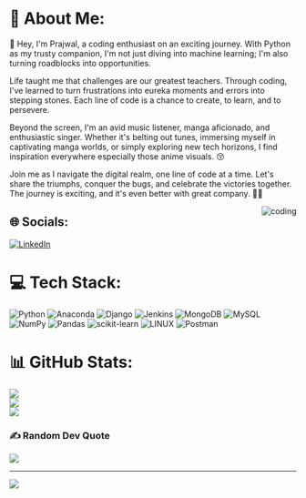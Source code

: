 # 💫 About Me:
👋 Hey, I'm Prajwal, a coding enthusiast on an exciting journey. With Python as my trusty companion, I'm not just diving into machine learning; I'm also turning roadblocks into opportunities.

Life taught me that challenges are our greatest teachers. Through coding, I've learned to turn frustrations into eureka moments and errors into stepping stones. Each line of code is a chance to create, to learn, and to persevere.

Beyond the screen, I'm an avid music listener, manga aficionado, and enthusiastic singer. Whether it's belting out tunes, immersing myself in captivating manga worlds, or simply exploring new tech horizons, I find inspiration everywhere especially those anime visuals. :kissing_closed_eyes:

Join me as I navigate the digital realm, one line of code at a time. Let's share the triumphs, conquer the bugs, and celebrate the victories together. The journey is exciting, and it's even better with great company. 🌟🚀

<img align = "right" alt="coding" wifth="400" src = "https://www.google.com/url?sa=i&url=https%3A%2F%2Ftenor.com%2Fview%2Fsilver-wolf-bronya-hacker-honkai-ulti-gif-25556601&psig=AOvVaw10urvW87PSqciUDSMEM_f1&ust=1693034433813000&source=images&cd=vfe&opi=89978449&ved=0CBAQjRxqFwoTCPjnkfai94ADFQAAAAAdAAAAABBN">

## 🌐 Socials:
[![LinkedIn](https://img.shields.io/badge/LinkedIn-%230077B5.svg?logo=linkedin&logoColor=white)](https://linkedin.com/in/https://www.linkedin.com/in/prajwal-raut8/) 

# 💻 Tech Stack:
![Python](https://img.shields.io/badge/python-3670A0?style=plastic&logo=python&logoColor=ffdd54) ![Anaconda](https://img.shields.io/badge/Anaconda-%2344A833.svg?style=plastic&logo=anaconda&logoColor=white) ![Django](https://img.shields.io/badge/django-%23092E20.svg?style=plastic&logo=django&logoColor=white) ![Jenkins](https://img.shields.io/badge/jenkins-%232C5263.svg?style=plastic&logo=jenkins&logoColor=white) ![MongoDB](https://img.shields.io/badge/MongoDB-%234ea94b.svg?style=plastic&logo=mongodb&logoColor=white) ![MySQL](https://img.shields.io/badge/mysql-%2300f.svg?style=plastic&logo=mysql&logoColor=white) ![NumPy](https://img.shields.io/badge/numpy-%23013243.svg?style=plastic&logo=numpy&logoColor=white) ![Pandas](https://img.shields.io/badge/pandas-%23150458.svg?style=plastic&logo=pandas&logoColor=white) ![scikit-learn](https://img.shields.io/badge/scikit--learn-%23F7931E.svg?style=plastic&logo=scikit-learn&logoColor=white) ![LINUX](https://img.shields.io/badge/Linux-FCC624?style=plastic&logo=linux&logoColor=black) ![Postman](https://img.shields.io/badge/Postman-FF6C37?style=plastic&logo=postman&logoColor=white)
# 📊 GitHub Stats:
![](https://github-readme-stats.vercel.app/api?username=PrajwalRaut8&theme=dark&hide_border=false&include_all_commits=true&count_private=false)<br/>
![](https://github-readme-streak-stats.herokuapp.com/?user=PrajwalRaut8&theme=dark&hide_border=false)<br/>
![](https://github-readme-stats.vercel.app/api/top-langs/?username=PrajwalRaut8&theme=dark&hide_border=false&include_all_commits=true&count_private=false&layout=compact)

### ✍️ Random Dev Quote
![](https://quotes-github-readme.vercel.app/api?type=vetical&theme=radical)

---
[![](https://visitcount.itsvg.in/api?id=PrajwalRaut8&icon=0&color=2)](https://visitcount.itsvg.in)

<!-- Proudly created with GPRM ( https://gprm.itsvg.in ) -->
